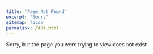 ```yaml
---
title: "Page Not Found"
excerpt: "Sorry"
sitemap: false
permalink: /404.html
---
```


Sorry, but the page you were trying to view does not exist
